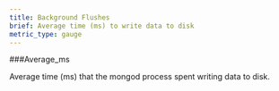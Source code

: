 ```yaml
---
title: Background Flushes
brief: Average time (ms) to write data to disk
metric_type: gauge
---
```


###Average_ms

Average time (ms) that the mongod process spent writing data to disk.
